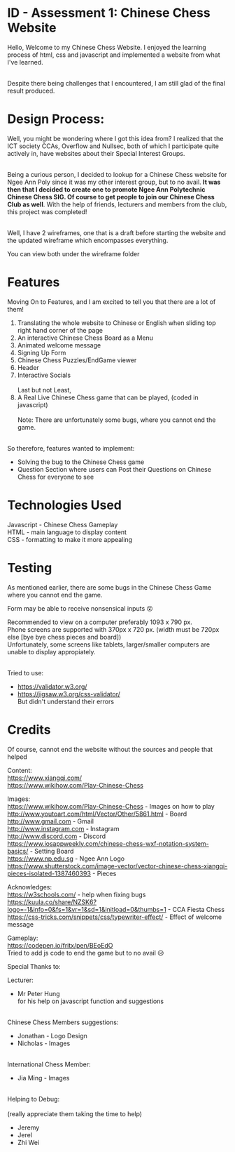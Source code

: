 <!-- Project Documentation -->
# ID - Assessment 1: Chinese Chess Website
Hello, Welcome to my Chinese Chess Website. I enjoyed the learning process of html, css and javascript and implemented a website from what I've learned. <br><br>

Despite there being challenges that I encountered, I am still glad of the final result produced.

# Design Process:
Well, you might be wondering where I got this idea from? I realized that the ICT society CCAs, Overflow and Nullsec, both of which I participate quite actively in, have websites about their Special Interest Groups. 
<br><br>

Being a curious person, I decided to lookup for a Chinese Chess website for Ngee Ann Poly since it was my other interest group, but to no avail. **It was then that I decided to create one to promote Ngee Ann Polytechnic Chinese Chess SIG. Of course to get people to join our Chinese Chess Club as well**. With the help of friends, lecturers and members from the club, this project was completed!
<br><br>

Well, I have 2 wireframes, one that is a draft before starting the website and the updated wireframe which encompasses everything.

You can view both under the wireframe folder
# Features
Moving On to Features, and I am excited to tell you that there are a lot of them!

1. Translating the whole website to Chinese or English when sliding top right hand corner of the page
2. An interactive Chinese Chess Board as a Menu
3. Animated welcome message
4. Signing Up Form
5. Chinese Chess Puzzles/EndGame viewer
6. Header
7. Interactive Socials<br><br>
Last but not Least,
8. A Real Live Chinese Chess game that can be played, (coded in javascript)<br><br>
Note: There are unfortunately some bugs, where you cannot end the game.
<br><br>

So therefore, features wanted to implement:<br>
- Solving the bug to the Chinese Chess game
- Question Section where users can Post their Questions on Chinese Chess for everyone to see

# Technologies Used

Javascript - Chinese Chess Gameplay<br>
HTML - main language to display content<br>
CSS - formatting to make it more appealing

# Testing
As mentioned earlier, there are some bugs in the Chinese Chess Game where you cannot end the game.<br>

Form may be able to receive nonsensical inputs :open_mouth:<br>

Recommended to view on a computer preferably 1093 x 790 px.<br>
Phone screens are supported with 370px x 720 px. (width must be 720px else [bye bye chess pieces and board])<br>
Unfortunately, some screens like tablets, larger/smaller computers are unable to display appropiately.<br>
<br>

Tried to use:<br>
- https://validator.w3.org/
- https://jigsaw.w3.org/css-validator/<br>
But didn't understand their errors
<!-- Credits and references -->
# Credits
Of course, cannot end the website without the sources and people that helped 

Content:<br>
https://www.xiangqi.com/<br>
https://www.wikihow.com/Play-Chinese-Chess

Images:<br>
https://www.wikihow.com/Play-Chinese-Chess - Images on how to play<br>
http://www.youtoart.com/html/Vector/Other/5861.html - Board<br>
http://www.gmail.com - Gmail<br>
http://www.instagram.com - Instagram<br>
http://www.discord.com - Discord<br>
https://www.iosappweekly.com/chinese-chess-wxf-notation-system-basics/ - Setting Board<br>
https://www.np.edu.sg - Ngee Ann Logo<br>
https://www.shutterstock.com/image-vector/vector-chinese-chess-xiangqi-pieces-isolated-1387460393 - Pieces<br>

Acknowledges:<br>
https://w3schools.com/ - help when fixing bugs<br>
https://kuula.co/share/NZSK6?logo=-1&info=0&fs=1&vr=1&sd=1&initload=0&thumbs=1 - CCA Fiesta Chess<br>
https://css-tricks.com/snippets/css/typewriter-effect/ - Effect of welcome message<br>

Gameplay:<br>
https://codepen.io/fritx/pen/BEoEdO<br>
Tried to add js code to end the game but to no avail :disappointed_relieved:<br>

Special Thanks to:<br>

Lecturer:<br>
- Mr Peter Hung<br>
for his help on javascript function and suggestions
<br><br>


Chinese Chess Members suggestions:<br>
- Jonathan - Logo Design <br>
- Nicholas - Images
<br><br>

International Chess Member:<br>
- Jia Ming - Images
<br><br>

Helping to Debug:<br><br>
(really appreciate them taking the time to help)<br>
- Jeremy<br>
- Jerel<br>
- Zhi Wei





